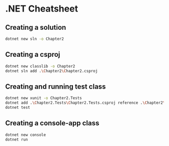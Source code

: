 # .NET Cheatsheet

## Creating a solution

```bash
dotnet new sln -o Chapter2
```

## Creating a csproj

```bash
dotnet new classlib -o Chapter2
dotnet sln add .\Chapter2\Chapter2.csproj
```

## Creating and running test class

```bash
dotnet new xunit -o Chapter2.Tests
dotnet add .\Chapter2.Tests\Chapter2.Tests.csproj reference .\Chapter2\Chapter2.csproj
dotnet test
```

## Creating a console-app class

```bash
dotnet new console
dotnet run
```
